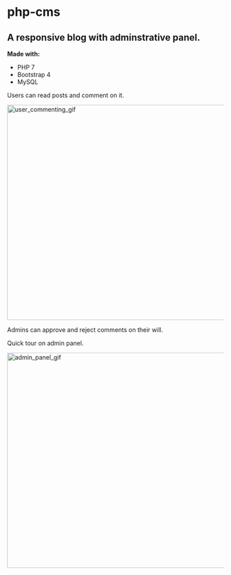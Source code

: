 # php-cms
## A responsive blog with adminstrative panel.


**Made with:**

* PHP 7
* Bootstrap 4
* MySQL

Users can read posts and comment on it.


<img src="https://media3.giphy.com/media/S8OVLexbD4p41NGnes/giphy.gif" alt="user_commenting_gif" width="600" height="500"/>

Admins can approve and reject comments on their will.






Quick tour on admin panel.

<img src="https://media1.giphy.com/media/Xcn6t8eJfjV1OlA6x8/giphy.gif" alt="admin_panel_gif" width="600" height="500"/>



